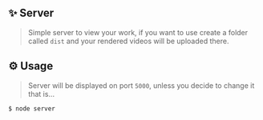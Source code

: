 ## ✨ Server
> Simple server to view your work, if you want to use create a folder called `dist` and your rendered videos will be uploaded there.

## ⚙ Usage
> Server will be displayed on port `5000`, unless you decide to change it that is...
```
$ node server
```
